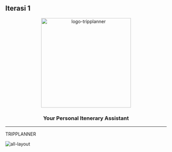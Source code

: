 
## Iterasi 1

<p align="center">
    <a href="https://drive.google.com/drive/folders/1xLRF0fxSW7xYhObrOVRvdZ5yKAEiYYDm?usp=share_link">
        <img align="center" width="280"  alt="logo-tripplanner" src="https://github.com/Halimp07/b3i-image/blob/main/logo/logo-full.png"/>
    </a>
</p>
<h3 align="center">Your Personal Itenerary Assistant</h3>
<hr>

TRIPPLANNER
>
<p>
<!--     <a href="https://github.com/HomeLearner116/project_scrum_team"> -->
        <img align="center" alt="all-layout" src="https://github.com/Halimp07/b3i-image/blob/main/layout/all-layout.png"/>
<!--     </a> -->
</p>

<!-- ## Getting Started

This project is a starting point for a Flutter application.

A few resources to get you started if this is your first Flutter project:

- [Lab: Write your first Flutter app](https://docs.flutter.dev/get-started/codelab)
- [Cookbook: Useful Flutter samples](https://docs.flutter.dev/cookbook)

For help getting started with Flutter development, view the
[online documentation](https://docs.flutter.dev/), which offers tutorials,
samples, guidance on mobile development, and a full API reference.


For help getting started with Flutter development, view the
[online documentation](https://docs.flutter.dev/), which offers tutorials,
samples, guidance on mobile development, and a full API reference. -->
